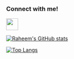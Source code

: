 ### Connect with me!
<img height="32" width="32" src="https://cdn.jsdelivr.net/npm/simple-icons@v5/icons/telegram.svg" />

[![Raheem's GitHub stats](https://github-readme-stats.vercel.app/api?username=raheemadamboev&count_private=true&show_icons=true&theme=tokyonight)](https://github.com/anuraghazra/github-readme-stats)

[![Top Langs](https://github-readme-stats.vercel.app/api/top-langs/?username=raheemadamboev&theme=tokyonight&langs_count=10)](https://github.com/anuraghazra/github-readme-stats)
